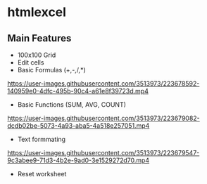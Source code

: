 # htmlexcel

## Main Features

* 100x100 Grid
* Edit cells
* Basic Formulas (+,-,/,*)

https://user-images.githubusercontent.com/3513973/223678592-140959e0-4dfc-495b-90c4-a61e8f39723d.mp4

* Basic Functions (SUM, AVG, COUNT)

https://user-images.githubusercontent.com/3513973/223679082-dcdb02be-5073-4a93-aba5-4a518e257051.mp4

* Text formmating

https://user-images.githubusercontent.com/3513973/223679547-9c3abee9-71d3-4b2e-9ad0-3e1529272d70.mp4

* Reset worksheet
